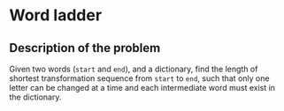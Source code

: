 # Word ladder
## Description of the problem

Given two words (`start` and `end`), and a dictionary, find the length of
shortest transformation sequence from `start` to `end`, such that only one
letter can be changed at a time and each intermediate word must exist in the
dictionary.

